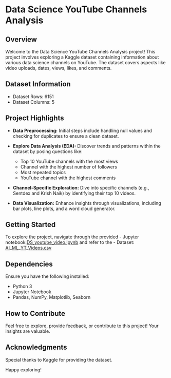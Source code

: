 # Data Science YouTube Channels Analysis

## Overview

Welcome to the Data Science YouTube Channels Analysis project! This project involves exploring a Kaggle dataset containing information about various data science channels on YouTube. The dataset covers aspects like video uploads, dates, views, likes, and comments.

## Dataset Information

- Dataset Rows: 6151
- Dataset Columns: 5

## Project Highlights


- **Data Preprocessing:** Initial steps include handling null values and checking for duplicates to ensure a clean dataset.

- **Explore Data Analysis (EDA):** Discover trends and patterns within the dataset by posing questions like:
  - Top 10 YouTube channels with the most views
  - Channel with the highest number of followers
  - Most repeated topics
  - YouTube channel with the highest comments

- **Channel-Specific Exploration:** Dive into specific channels (e.g., Sentdex and Krish Naik) by identifying their top 10 videos.

- **Data Visualization:** Enhance insights through visualizations, including bar plots, line plots, and a word cloud generator.


## Getting Started

To explore the project, navigate through the provided - Jupyter notebook:[DS_youtube_video.ipynb](DS_youtube_video.ipynb) and refer to the - Dataset: [AI_ML_YT_Videos.csv](AI_ML_YT_Videos.csv)

## Dependencies

Ensure you have the following installed:
- Python 3
- Jupyter Notebook
- Pandas, NumPy, Matplotlib, Seaborn 

## How to Contribute

Feel free to explore, provide feedback, or contribute to this project! Your insights are valuable.

## Acknowledgments

Special thanks to Kaggle for providing the dataset.

Happy exploring! 



